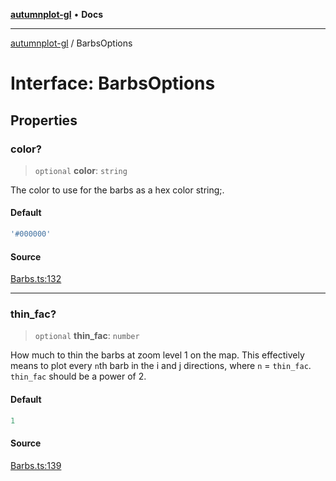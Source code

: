 [**autumnplot-gl**](../index.md) • **Docs**

***

[autumnplot-gl](../globals.md) / BarbsOptions

# Interface: BarbsOptions

## Properties

### color?

> `optional` **color**: `string`

The color to use for the barbs as a hex color string;.

#### Default

```ts
'#000000'
```

#### Source

[Barbs.ts:132](https://github.com/tsupinie/autumnplot-gl/blob/da83b636ef88a1d3337f3a9820a0b90f5b249286/src/Barbs.ts#L132)

***

### thin\_fac?

> `optional` **thin\_fac**: `number`

How much to thin the barbs at zoom level 1 on the map. This effectively means to plot every `n`th barb in the i and j directions, where `n` = 
`thin_fac`. `thin_fac` should be a power of 2.

#### Default

```ts
1
```

#### Source

[Barbs.ts:139](https://github.com/tsupinie/autumnplot-gl/blob/da83b636ef88a1d3337f3a9820a0b90f5b249286/src/Barbs.ts#L139)
